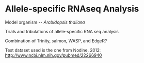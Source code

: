 # Allele-specific RNAseq Analysis

Model organism -- *Arabidopsis thaliana*

Trials and tribulations of allele-specific RNA seq analysis

Combination of Trinity, salmon, WASP, and EdgeR?

Test dataset used is the one from Nodine, 2012: http://www.ncbi.nlm.nih.gov/pubmed/22266940

